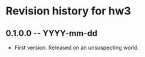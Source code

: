 # Revision history for hw3

## 0.1.0.0 -- YYYY-mm-dd

* First version. Released on an unsuspecting world.
